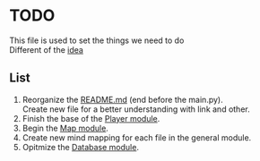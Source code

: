 # TODO

This file is used to set the things we need to do  
Different of the [idea](idea.md)

## List

1. Reorganize the [README.md](README.md) (end before the main.py).  
Create new file for a better understanding with link and other.
2. Finish the base of the [Player module](src\Game\Player\Player.py).
3. Begin the [Map module](src\Game\Map\Map.py).
4. Create new mind mapping for each file in the general module.
5. Opitmize the [Database module](src\Game\Database\Database.py).

